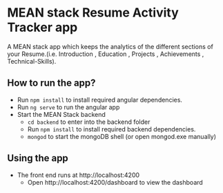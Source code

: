 # MEAN stack Resume Activity Tracker app
A MEAN stack app which keeps the analytics of the different sections of your Resume.(i.e. Introduction , Education , Projects , Achievements , Technical-Skills).

## How to run the app?
- Run `npm install` to install required angular dependencies.
- Run `ng serve` to run the angular app
- Start the MEAN Stack backend
  - `cd backend` to enter into the backend folder
  - Run `npm install` to install required backend dependencies.
  - `mongod` to start the mongoDB shell (or open mongod.exe manually)

## Using the app
- The front end runs at http://localhost:4200 
    - Open http://localhost:4200/dashboard to view the dashboard 